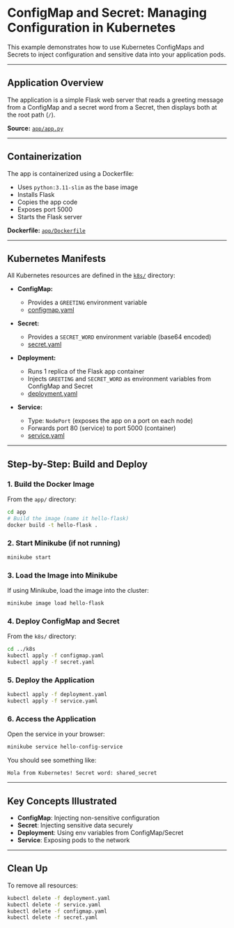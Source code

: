 # ConfigMap and Secret: Managing Configuration in Kubernetes

This example demonstrates how to use Kubernetes ConfigMaps and Secrets to inject configuration and sensitive data into your application pods.

---

## Application Overview

The application is a simple Flask web server that reads a greeting message from a ConfigMap and a secret word from a Secret, then displays both at the root path (`/`).

**Source:** [`app/app.py`](./app/app.py)

---

## Containerization

The app is containerized using a Dockerfile:
- Uses `python:3.11-slim` as the base image
- Installs Flask
- Copies the app code
- Exposes port 5000
- Starts the Flask server

**Dockerfile:** [`app/Dockerfile`](./app/Dockerfile)

---

## Kubernetes Manifests

All Kubernetes resources are defined in the [`k8s/`](./k8s/) directory:

- **ConfigMap:**
  - Provides a `GREETING` environment variable
  - [configmap.yaml](./k8s/configmap.yaml)

- **Secret:**
  - Provides a `SECRET_WORD` environment variable (base64 encoded)
  - [secret.yaml](./k8s/secret.yaml)

- **Deployment:**
  - Runs 1 replica of the Flask app container
  - Injects `GREETING` and `SECRET_WORD` as environment variables from ConfigMap and Secret
  - [deployment.yaml](./k8s/deployment.yaml)

- **Service:**
  - Type: `NodePort` (exposes the app on a port on each node)
  - Forwards port 80 (service) to port 5000 (container)
  - [service.yaml](./k8s/service.yaml)

---

## Step-by-Step: Build and Deploy

### 1. Build the Docker Image

From the `app/` directory:
```bash
cd app
# Build the image (name it hello-flask)
docker build -t hello-flask .
```

### 2. Start Minikube (if not running)
```bash
minikube start
```

### 3. Load the Image into Minikube
If using Minikube, load the image into the cluster:
```bash
minikube image load hello-flask
```

### 4. Deploy ConfigMap and Secret
From the `k8s/` directory:
```bash
cd ../k8s
kubectl apply -f configmap.yaml
kubectl apply -f secret.yaml
```

### 5. Deploy the Application
```bash
kubectl apply -f deployment.yaml
kubectl apply -f service.yaml
```

### 6. Access the Application
Open the service in your browser:
```bash
minikube service hello-config-service
```
You should see something like:
```
Hola from Kubernetes! Secret word: shared_secret
```

---

## Key Concepts Illustrated
- **ConfigMap**: Injecting non-sensitive configuration
- **Secret**: Injecting sensitive data securely
- **Deployment**: Using env variables from ConfigMap/Secret
- **Service**: Exposing pods to the network

---

## Clean Up
To remove all resources:
```bash
kubectl delete -f deployment.yaml
kubectl delete -f service.yaml
kubectl delete -f configmap.yaml
kubectl delete -f secret.yaml
``` 